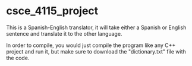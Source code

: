# csce_4115_project
This is a Spanish-English translator, it will take either a Spanish or English sentence and translate it to the other language.

In order to compile, you would just compile the program like any C++ project and run it, but make sure to download the "dictionary.txt" file with the code.

